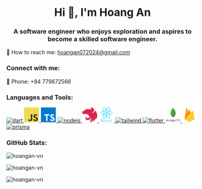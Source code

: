 <h1 align="center">Hi 👋, I'm Hoang An</h1>
<h3 align="center">A software engineer who enjoys exploration and aspires to become a skilled software engineer.</h3>

💬 How to reach me: <hoangan072024@gmail.com>

<h3 align="left">Connect with me:</h3>
<p align="left">📱 Phone: +84 779672566</p>

<h3 align="left">Languages and Tools:</h3>

<p align="left">

  <a href="https://dart.dev" target="_blank" rel="noreferrer">
  <img src="https://www.vectorlogo.zone/logos/dartlang/dartlang-icon.svg" alt="dart" width="40" height="40"/>
  </a>
  <a href="https://developer.mozilla.org/en-US/docs/Web/JavaScript" target="_blank">
    <img src="https://raw.githubusercontent.com/devicons/devicon/master/icons/javascript/javascript-original.svg" alt="javascript" width="40" height="40" />
  </a>
  <a href="https://www.typescriptlang.org/" target="_blank">
    <img src="https://raw.githubusercontent.com/devicons/devicon/master/icons/typescript/typescript-original.svg" alt="typescript" width="40" height="40" />
  </a>
  <a href="https://nodejs.org/" target="_blank">
    <img src="https://avatars.githubusercontent.com/u/9950313?s=200&v=4" alt="nodejs" width="40" height="40" />
  </a>
  <a href="https://nestjs.com/" target="_blank">
    <img src="https://raw.githubusercontent.com/devicons/devicon/master/icons/nestjs/nestjs-original.svg" alt="nestjs" width="40" height="40" />
  </a>
  <a href="https://reactjs.org/" target="_blank">
    <img src="https://raw.githubusercontent.com/devicons/devicon/master/icons/react/react-original-wordmark.svg" alt="react" width="40" height="40" />
  </a>
  <a href="https://tailwindcss.com/" target="_blank" rel="noreferrer">
  <img src="https://www.vectorlogo.zone/logos/tailwindcss/tailwindcss-icon.svg" alt="tailwind" width="40" height="40"/>
  </a>
  <a href="https://flutter.dev/" target="_blank">
    <img src="https://avatars.githubusercontent.com/u/14101776?s=200&v=4" alt="flutter" width="40" height="40"/>
  </a>
  <a href="https://www.mongodb.com/" target="_blank" rel="noreferrer">
  <img src="https://raw.githubusercontent.com/devicons/devicon/master/icons/mongodb/mongodb-original-wordmark.svg" alt="mongodb" width="40" height="40"/>
  </a>
  <a href="https://firebase.google.com/" target="_blank" rel="noreferrer">
  <img src="https://raw.githubusercontent.com/github/explore/80688e429a7d4ef2fca1e82350fe8e3517d3494d/topics/firebase/firebase.png" alt="firebase" width="40" height="40"/>
  </a>
  <a href="https://www.prisma.io/" target="_blank" rel="noreferrer">
  <img src="https://avatars.githubusercontent.com/u/17219288?s=200&v=4" alt="prisma" width="40" height="40"/>
  </a>
</p>

<h3 align="left">GitHub Stats:</h3>

<p align="left">
<img src="https://github-readme-stats.vercel.app/api/top-langs/?username=hoangan-vn&theme=light&hide_border=false&include_all_commits=true&count_private=true&layout=compact" alt="hoangan-vn"/>
</p>

<p align="left">
<img src="https://github-readme-stats.vercel.app/api?username=hoangan-vn&show_icons=true&theme=tokyonight&locale=en" alt="hoangan-vn" />
</p>

<p align="left">
<img src="https://github-readme-streak-stats.herokuapp.com/?user=hoangan-vn&show_icons=true&theme=tokyonight" alt="hoangan-vn" />
</p>
